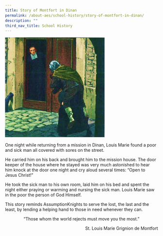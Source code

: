 ```yaml
---
title: Story of Montfort in Dinan
permalink: /about-aes/school-history/story-of-montfort-in-dinan/
description: ""
third_nav_title: School History
---
```

<style>  
img {  
  display: block;  
  margin-left: auto;  
  margin-right: auto;  
}  
</style>  
<body><img src="/images/Dinan.jpeg" alt="Story of Montfort in Dinan" style="width:65%;">  
  
</body>

One night while returning from a mission in Dinan, Louis Marie found a poor and sick man all covered with sores on the street.

  

He carried him on his back and brought him to the mission house. The door keeper of the house where he stayed was very much astonished to hear him knock at the door one night and cry aloud several times: “Open to Jesus Christ!”

  

He took the sick man to his own room, laid him on his bed and spent the night either praying or warming and nursing the sick man. Louis Marie saw in the poor the person of God Himself.

  

This story reminds AssumptionKnights to serve the lost, the last and the least, by lending a helping hand to those in need whenever they can.

<p style="text-align:center;">“Those whom the world rejects must move you the most.”</p>

<p style="text-align:right;">St. Louis Marie Grignion de Montfort</p>
